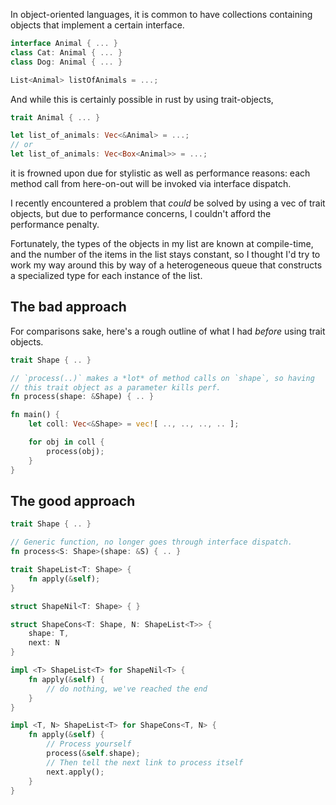 In object-oriented languages, it is common to have collections containing
objects that implement a certain interface.

```cs
interface Animal { ... }
class Cat: Animal { ... }
class Dog: Animal { ... }

List<Animal> listOfAnimals = ...;
```

And while this is certainly possible in rust by using trait-objects,

```rust
trait Animal { ... }

let list_of_animals: Vec<&Animal> = ...;
// or
let list_of_animals: Vec<Box<Animal>> = ...;
```

it is frowned upon due for stylistic as well as performance reasons:
each method call from here-on-out will be invoked via interface dispatch.

I recently encountered a problem that *could* be solved by using a vec of
trait objects, but due to performance concerns, I couldn't afford the
performance penalty.

Fortunately, the types of the objects in my list are known at compile-time,
and the number of the items in the list stays constant, so I thought I'd try
to work my way around this by way of a heterogeneous queue that constructs
a specialized type for each instance of the list.

## The bad approach

For comparisons sake, here's a rough outline of what I had *before* using
trait objects.


```rust
trait Shape { .. }

// `process(..)` makes a *lot* of method calls on `shape`, so having
// this trait object as a parameter kills perf.
fn process(shape: &Shape) { .. }

fn main() {
    let coll: Vec<&Shape> = vec![ .., .., .., .. ];

    for obj in coll {
        process(obj);
    }
}

```

## The good approach

```rust
trait Shape { .. }

// Generic function, no longer goes through interface dispatch.
fn process<S: Shape>(shape: &S) { .. }

trait ShapeList<T: Shape> {
    fn apply(&self);
}

struct ShapeNil<T: Shape> { }

struct ShapeCons<T: Shape, N: ShapeList<T>> {
    shape: T,
    next: N
}

impl <T> ShapeList<T> for ShapeNil<T> {
    fn apply(&self) {
        // do nothing, we've reached the end
    }
}

impl <T, N> ShapeList<T> for ShapeCons<T, N> {
    fn apply(&self) {
        // Process yourself
        process(&self.shape);
        // Then tell the next link to process itself
        next.apply();
    }
}
```
